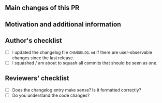 ## Main changes of this PR

<!--
Briefly summarize main changes
-->

## Motivation and additional information

<!--
Short rational why the adapter needs this change. If this is already described in an issue a link to that issue (closes #123) is sufficient.
-->

## Author's checklist

* [ ] I updated the changelog file `CHANGELOG.md` if there are user-observable changes since the last release.
* [ ] I squashed / am about to squash all commits that should be seen as one.

## Reviewers' checklist

<!-- Tag people next to each point and add points for specific questions -->

* [ ] Does the changelog entry make sense? Is it formatted correctly?
* [ ] Do you understand the code changes?

<!-- add more questions/tasks if necessary -->
